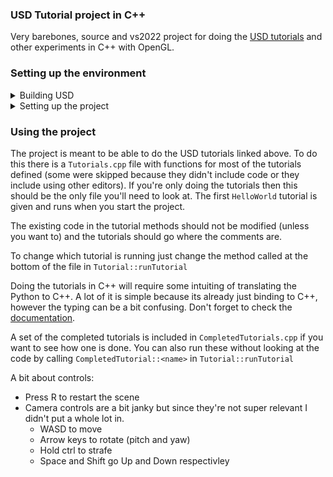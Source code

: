 ### USD Tutorial project in C++
Very barebones, source and vs2022 project for doing the [USD tutorials](https://graphics.pixar.com/usd/release/tut_usd_tutorials.html) and other experiments in C++ with OpenGL. 

### Setting up the environment

<details>
<summary>Building USD</summary>

First step is building USD and all of its dependenices. This is mostly easy and can be done by following the instructions on [their repo](https://github.com/PixarAnimationStudios/USD#readme). A couple helpful tips though:
- Before starting make sure your CMake version is >=3.24
- It lists several dependencies that are needed however if you already have VS installed then the only ones you should need to install yourself are the Python ones (afaik). Before running their build script you can do
  - `pip install PySide6`
  - `pip install PyOpenGL`
- <b>This ones important:</b> If you're on Windows and using Visual Studio, you'll want to run the build script command that they provide in a VS command prompt. i.e `x64 Native Tools Command Prompt for VS 2022`. Ideally you can just search `x64` in the start menu and it will be listed. Run as administrator. This is needed because those command prompts use an environment that includes the msvc compiler. If you get an error saying `No C++ compiler found` check that you're in the right prompt. 

From there the build command should work fine and install everything you'll need, then just add the path items that the script says at the end and you should be good to go for USD
</details>

<details>
<summary>Setting up the project</summary>
No build scripts or anything nice right now, maybe later. For now this is just a VS2022 project (src->CPPUSDProj).

If everything's setup correctly you should be able to open the project in VS2022 and change a few settings, then build. 
The settings that need changing are include and library directories. Everything else <i>should</i> be setup. 
- In Properties (Make sure the configuation is all versions and platform is `x64`)
  - C/C++
    - General
      - In Additional Include Directories you'll want to add the following
        - The path to your USD include folder (i.e <drivename>:\usr\local\USD\include)
        - The path to the boost folder in the USD include folder (i.e <drivename>:\usr\local\USD\include\boost-1_78)
        - The path to your Python installation's include. To see which version run `python --version`. To find the directory locate your `Python.exe` file and that directory should have an include directory
  - In Linker
    - General
      - We'll need to add to Additional Library Directories
        - The path to the USD installations libs folder (i.e <drivename>:\usr\local\USD\lib)
        - The path to your Python installation's libs folder. Can be found in the same place as include. Specifically `libs` and not `Lib`

With that you should be able to build and run <b>in Release mode</b>(There's a bug in TBB for windows debug mode). If you can't, sorry, I'm not in devops. 

</details>

### Using the project

The project is meant to be able to do the USD tutorials linked above. To do this there is a `Tutorials.cpp` file with functions for most of the tutorials defined (some were skipped because they didn't include code or they include using other editors). If you're only doing the tutorials then this should be the only file you'll need to look at. The first `HelloWorld` tutorial is given and runs when you start the project. 

The existing code in the tutorial methods should not be modified (unless you want to) and the tutorials should go where the comments are.

To change which tutorial is running just change the method called at the bottom of the file in `Tutorial::runTutorial`

Doing the tutorials in C++ will require some intuiting of translating the Python to C++. A lot of it is simple because its already just binding to C++, however the typing can be a bit confusing. Don't forget to check the [documentation](https://graphics.pixar.com/usd/release/api/index.html). 

A set of the completed tutorials is included in `CompletedTutorials.cpp` if you want to see how one is done. You can also run these without looking at the code by calling `CompletedTutorial::<name>` in `Tutorial::runTutorial`

A bit about controls:
- Press R to restart the scene
- Camera controls are a bit janky but since they're not super relevant I didn't put a whole lot in. 
  - WASD to move
  - Arrow keys to rotate (pitch and yaw)
  - Hold ctrl to strafe
  - Space and Shift go Up and Down respectivley
